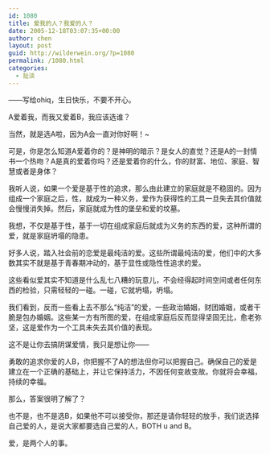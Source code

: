 ```yaml
---
id: 1080
title: 爱我的人？我爱的人？
date: 2005-12-18T03:07:35+00:00
author: chen
layout: post
guid: http://wilderwein.org/?p=1080
permalink: /1080.html
categories:
  - 扯淡
---
```

——写给ohiq，生日快乐，不要不开心。

A爱着我，而我又爱着B，我应该选谁？

当然，就是选A啦，因为A会一直对你好啊！~

可是，你是怎么知道A爱着你的？是神明的暗示？是女人的直觉？还是A的一封情书一个热吻？A是真的爱着你吗？还是爱着你的什么，你的财富、地位、家庭、智慧或者是身体？

我听人说，如果一个爱是基于性的追求，那么由此建立的家庭就是不稳固的。因为组成一个家庭之后，性，就成为一种义务，爱作为获得性的工具一旦失去其价值就会慢慢消失掉。然后，家庭就成为性的堡垒和爱的坟墓。

我想，不仅是基于性，基于一切在组成家庭后就成为义务的东西的爱，这种所谓的爱，就是家庭坍塌的隐患。

好多人说，踏入社会前的恋爱是最纯洁的爱。这些所谓最纯洁的爱，他们中的大多数其实不就是基于青春期冲动的，基于显性或隐性性追求的爱。

这些看似爱其实不知道是什么乱七八糟的玩意儿，不会经得起时间空间或者任何东西的检验，只需轻轻的一碰。一碰，它就坍塌，坍塌。

我们看到，反而一些看上去不那么&#8220;纯洁&#8221;的爱，一些政治婚姻，财团婚姻，或者干脆是包办婚姻。这些某一方有所图的爱，在组成家庭后反而显得坚固无比，愈老弥坚，这是爱作为一个工具未失去其价值的表现。

这不是让你去搞阴谋爱情，我只是想让你——

勇敢的追求你爱的人B，你把握不了A的想法但你可以把握自己。确保自己的爱是建立在一个正确的基础上，并让它保持活力，不因任何变故变故。你就将会幸福，持续的幸福。

那么，答案很明了解了？

也不是，也不是选B，如果他不可以接受你，那还是请你轻轻的放手，我们说选择自己爱的人，是说大家都要选自己爱的人，BOTH u and B。

爱，是两个人的事。